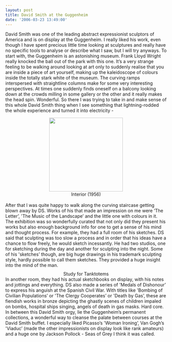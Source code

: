 ```yaml
---
layout: post
title: David Smith at the Guggenheim
date: '2006-03-23 13:49:00'
---
```


<p>David Smith was one of the leading abstract expressionist sculptors of America and is on display at the Guggenheim. I really liked his work, even though I have spent precious little time looking at sculptures and really have no specific tools to analyse or describe what I saw, but I will try anyways.
To start with, the Guggenheim is an astonishing museum. Frank Lloyd Wright really knocked the ball out of the park with this one. It&rsquo;s a very strange feeling to be walking around looking at art only to suddenly realise that you are inside a piece of art yourself, making up the kaleidoscope of colours inside the totally stark white of the museum. The curving ramps interspersed with straightline columns make for some very interesting perspectives. At times one suddenly finds oneself on a balcony looking down at the crowds milling in some gallery or the other and it really makes the head spin. Wonderful.
So there I was trying to take in and make sense of this whole David Smith thing when I see something that lightning-rodded the whole experience and turned it into electricity -<br/></p><center><img src="http://www.patang.org/blog/interiorsm.jpg" width="230"/><br/>Interior (1956)</center><br/> After that I was quite happy to walk along the curving staircase getting blown away by DS. Works of his that made an impression on me were &lsquo;The Letter&rsquo;, 'The Music of the Landscape&rsquo; and the little one with colours in it. The exhibition was so wonderfully curated that not only did they present his works but also enough background info for one to get a sense of his mind and thought process. For example, they had a full room of his sketches. DS said that sculpting was too slow a process and in order that his ideas have a chance to flow freely, he would sketch incessantly. He had two studios, one for sketching during the day and another for sculpting into the night. Some of his 'sketches&rsquo; though, are big huge drawings in his trademark sculpting style, hardly possible to call them sketches. They provided a huge insight into the mind of the man.<br/><a onblur="try {parent.deselectBloggerImageGracefully();} catch(e) {}" href="http://www.patang.org/blog/uploaded_images/tanktotems.gif" target="_blank"><img style="display:block; margin:0px auto 10px; text-align:center;cursor:pointer; cursor:hand;" src="http://www.patang.org/blog/uploaded_images/tanktotems.gif" border="0" alt=""/></a><center>Study for Tanktotems</center>
 In another room, they had his actual sketchbooks on display, with his notes and jottings and everything. DS also made a series of 'Medals of Dishonour&rsquo; to express his anguish at the Spanish Civil War. With titles like 'Bombing of Civilian Populations&rsquo; or 'The Clergy Cooperates&rsquo; or 'Death by Gas&rsquo;, these are fiendish works in bronze depicting the ghastly scenes of children impaled on bombs, hospital ships singing, angels of death in gas masks. Hard core.
 In between this David Smith orgy, lie the Guggenheim&rsquo;s permanent collections, a wonderful way to cleanse the palate between courses at the David Smith  buffet. I especially liked Picasso&rsquo;s 'Woman Ironing&rsquo;, Van Gogh&rsquo;s 'Viaduc&rsquo; (made the other impressionists on display look like rank amateurs) and a huge one by Jackson Pollock - Seas of Grey I think it was called.
<a onblur="try {parent.deselectBloggerImageGracefully();} catch(e) {}" href="http://www.patang.org/blog/uploaded_images/woman%20ironing-791658.jpg" target="_blank"><img style="display:block; margin:0px auto 10px; text-align:center;cursor:pointer; cursor:hand;" src="http://www.patang.org/blog/uploaded_images/woman%20ironing-790515.jpg" border="0" alt=""/></a>